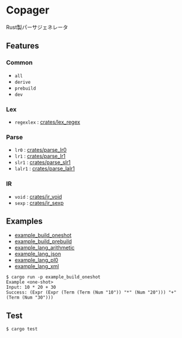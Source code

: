 # Copager

Rust製パーサジェネレータ

## Features

### Common

- `all`
- `derive`
- `prebuild`
- `dev`

### Lex

- `regexlex` : [crates/lex_regex](crates/lex_regex)

### Parse

- `lr0` : [crates/parse_lr0](crates/parse_lr0)
- `lr1` : [crates/parse_lr1](crates/parse_lr1)
- `slr1` : [crates/parse_slr1](crates/parse_slr1)
- `lalr1` : [crates/parse_lalr1](crates/parse_lalr1)

### IR

- `void` : [crates/ir_void](crates/ir_void)
- `sexp` : [crates/ir_sexp](crates/ir_sexp)

## Examples

- [example_build_oneshot](examples/build_oneshot)
- [example_build_prebuild](examples/build_prebuild)
- [example_lang_arithmetic](examples/lang_arithmetic)
- [example_lang_json](examples/lang_json)
- [example_lang_pl0](examples/lang_pl0)
- [example_lang_xml](examples/lang_xml)

```
$ cargo run -p example_build_oneshot
Example <one-shot>
Input: 10 * 20 + 30
Success: (Expr (Expr (Term (Term (Num "10")) "*" (Num "20"))) "+" (Term (Num "30")))
```

## Test

```
$ cargo test
```
